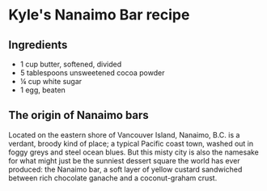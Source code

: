 # Kyle's Nanaimo Bar recipe

## Ingredients

- 1 cup butter, softened, divided
- 5 tablespoons unsweetened cocoa powder
- ¼ cup white sugar
- 1 egg, beaten

## The origin of Nanaimo bars

Located on the eastern shore of Vancouver Island, Nanaimo, B.C. is a verdant, broody kind of place; a typical Pacific coast town, washed out in foggy greys and steel ocean blues. But this misty city is also the namesake for what might just be the sunniest dessert square the world has ever produced: the Nanaimo bar, a soft layer of yellow custard sandwiched between rich chocolate ganache and a coconut-graham crust.
